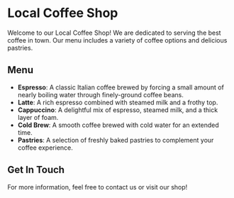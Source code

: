 # Local Coffee Shop

Welcome to our Local Coffee Shop! We are dedicated to serving the best coffee in town. Our menu includes a variety of coffee options and delicious pastries.

## Menu
- **Espresso**: A classic Italian coffee brewed by forcing a small amount of nearly boiling water through finely-ground coffee beans.
- **Latte**: A rich espresso combined with steamed milk and a frothy top.
- **Cappuccino**: A delightful mix of espresso, steamed milk, and a thick layer of foam.
- **Cold Brew**: A smooth coffee brewed with cold water for an extended time.
- **Pastries**: A selection of freshly baked pastries to complement your coffee experience.

## Get In Touch
For more information, feel free to contact us or visit our shop!